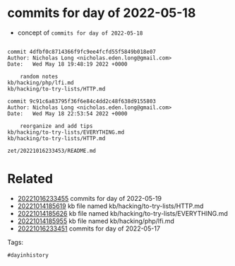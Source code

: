# commits for day of 2022-05-18

- concept of `commits for day of 2022-05-18`

```

commit 4dfbf0c8714366f9fc9ee4fcfd55f5849b018e07
Author: Nicholas Long <nicholas.eden.long@gmail.com>
Date:   Wed May 18 19:48:19 2022 +0000

    random notes
kb/hacking/php/lfi.md
kb/hacking/to-try-lists/HTTP.md

commit 9c91c6a83795f36f6e84c4dd2c48f638d9155803
Author: Nicholas Long <nicholas.eden.long@gmail.com>
Date:   Wed May 18 22:53:54 2022 +0000

    reorganize and add tips
kb/hacking/to-try-lists/EVERYTHING.md
kb/hacking/to-try-lists/HTTP.md
```

` zet/20221016233453/README.md `

# Related

- [20221016233455](/zet/20221016233455/README.md) commits for day of 2022-05-19
- [20221014185619](/zet/20221014185619/README.md) kb file named kb/hacking/to-try-lists/HTTP.md
- [20221014185626](/zet/20221014185626/README.md) kb file named kb/hacking/to-try-lists/EVERYTHING.md
- [20221014185955](/zet/20221014185955/README.md) kb file named kb/hacking/php/lfi.md
- [20221016233451](/zet/20221016233451/README.md) commits for day of 2022-05-17

Tags:

    #dayinhistory
